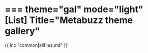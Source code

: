 ===
theme="gal"
mode="light"
[List]
Title="Metabuzz theme gallery"
===

{{ inc "common|allfiles.md" }}

